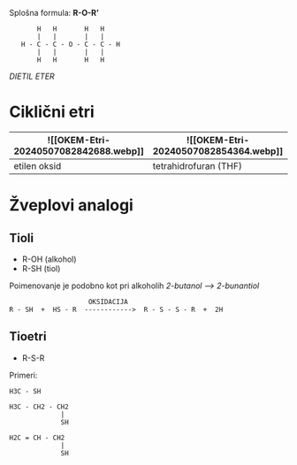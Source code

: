 Splošna formula: **R-O-R'**

	       H   H       H   H
	       |   |       |   |
	   H - C - C - O - C - C - H
           |   |       |   |
	       H   H       H   H

*DIETIL ETER*

# Ciklični etri

![[OKEM-Etri-20240507082842688.webp]] | ![[OKEM-Etri-20240507082854364.webp]] | ![[OKEM-Etri-20240507082904806.webp]] | ![[OKEM-Etri-20240507082911971.webp]] 
 -- | -- | -- | --
 etilen oksid | tetrahidrofuran (THF) | furan | piran

# Žveplovi analogi

## Tioli
- R-OH (alkohol)
- R-SH (tiol)

Poimenovanje je podobno kot pri alkoholih
*2-butanol --> 2-bunantiol*

                        OKSIDACIJA
	R - SH  +  HS - R  ------------>  R - S - S - R  +  2H

## Tioetri

- R-S-R

Primeri:

	H3C - SH
	
	H3C - CH2 - CH2
	             |
	             SH
	             
	H2C = CH - CH2
	             |
	             SH